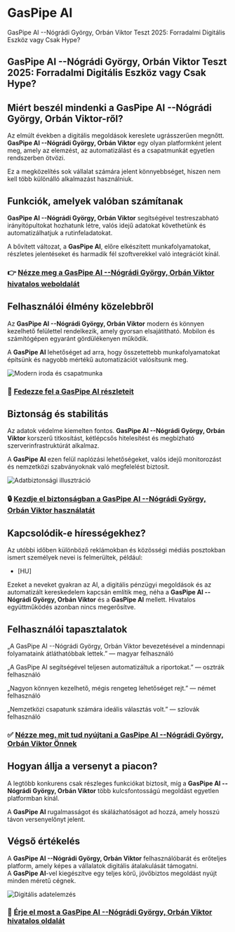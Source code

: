 # GasPipe AI
GasPipe AI --Nógrádi György, Orbán Viktor Teszt 2025: Forradalmi Digitális Eszköz vagy Csak Hype?
## GasPipe AI --Nógrádi György, Orbán Viktor Teszt 2025: Forradalmi Digitális Eszköz vagy Csak Hype?

## Miért beszél mindenki a GasPipe AI --Nógrádi György, Orbán Viktor-ről?
Az elmúlt években a digitális megoldások kereslete ugrásszerűen megnőtt. **GasPipe AI --Nógrádi György, Orbán Viktor** egy olyan platformként jelent meg, amely az elemzést, az automatizálást és a csapatmunkát egyetlen rendszerben ötvözi.  

Ez a megközelítés sok vállalat számára jelent könnyebbséget, hiszen nem kell több különálló alkalmazást használniuk.

## Funkciók, amelyek valóban számítanak
**GasPipe AI --Nógrádi György, Orbán Viktor** segítségével testreszabható irányítópultokat hozhatunk létre, valós idejű adatokat követhetünk és automatizálhatjuk a rutinfeladatokat.  

A bővített változat, a **GasPipe AI**, előre elkészített munkafolyamatokat, részletes jelentéseket és harmadik fél szoftverekkel való integrációt kínál.

### 👉 **[Nézze meg a GasPipe AI --Nógrádi György, Orbán Viktor hivatalos weboldalát](https://gaspipe-ai.org)**

## Felhasználói élmény közelebbről
Az **GasPipe AI --Nógrádi György, Orbán Viktor** modern és könnyen kezelhető felülettel rendelkezik, amely gyorsan elsajátítható. Mobilon és számítógépen egyaránt gördülékenyen működik.  

A **GasPipe AI** lehetőséget ad arra, hogy összetettebb munkafolyamatokat építsünk és nagyobb mértékű automatizációt valósítsunk meg.

![Modern iroda és csapatmunka](https://www.butorbutik.hu/uploads/blog/iroda2022/iroda2022_0001.webp)

### 🔗 **[Fedezze fel a GasPipe AI részleteit](https://gaspipe-ai.org)**

## Biztonság és stabilitás
Az adatok védelme kiemelten fontos. **GasPipe AI --Nógrádi György, Orbán Viktor** korszerű titkosítást, kétlépcsős hitelesítést és megbízható szerverinfrastruktúrát alkalmaz.  

A **GasPipe AI** ezen felül naplózási lehetőségeket, valós idejű monitorozást és nemzetközi szabványoknak való megfelelést biztosít.

![Adatbiztonsági illusztráció](https://elcom.com.vn/storage/uploads/images/8nCYPL3QNaN2bMqe1PVhd6q5EJfcjedgZIrrwJFB.jpg)

### 🔒 **[Kezdje el biztonságban a GasPipe AI --Nógrádi György, Orbán Viktor használatát](https://gaspipe-ai.org)**

## Kapcsolódik-e hírességekhez?
Az utóbbi időben különböző reklámokban és közösségi médiás posztokban ismert személyek nevei is felmerültek, például:  

- [HU]  

Ezeket a neveket gyakran az AI, a digitális pénzügyi megoldások és az automatizált kereskedelem kapcsán említik meg, néha a **GasPipe AI --Nógrádi György, Orbán Viktor** és a **GasPipe AI** mellett. Hivatalos együttműködés azonban nincs megerősítve.

## Felhasználói tapasztalatok
„A GasPipe AI --Nógrádi György, Orbán Viktor bevezetésével a mindennapi folyamataink átláthatóbbak lettek.” — magyar felhasználó  

„A GasPipe AI segítségével teljesen automatizáltuk a riportokat.” — osztrák felhasználó  

„Nagyon könnyen kezelhető, mégis rengeteg lehetőséget rejt.” — német felhasználó  

„Nemzetközi csapatunk számára ideális választás volt.” — szlovák felhasználó  

### ✅ **[Nézze meg, mit tud nyújtani a GasPipe AI --Nógrádi György, Orbán Viktor Önnek](https://gaspipe-ai.org)**

## Hogyan állja a versenyt a piacon?
A legtöbb konkurens csak részleges funkciókat biztosít, míg a **GasPipe AI --Nógrádi György, Orbán Viktor** több kulcsfontosságú megoldást egyetlen platformban kínál.  

A **GasPipe AI** rugalmasságot és skálázhatóságot ad hozzá, amely hosszú távon versenyelőnyt jelent.

## Végső értékelés
A **GasPipe AI --Nógrádi György, Orbán Viktor** felhasználóbarát és erőteljes platform, amely képes a vállalatok digitális átalakulását támogatni.  
A **GasPipe AI**-vel kiegészítve egy teljes körű, jövőbiztos megoldást nyújt minden méretű cégnek.  

![Digitális adatelemzés](https://greyskull.hu/wp-content/uploads/2024/04/Colorful-Fantasy-Desktop-Organizer-Wallpaper-3-1024x576.png)

### 🚀 **[Érje el most a GasPipe AI --Nógrádi György, Orbán Viktor hivatalos oldalát](https://gaspipe-ai.org)**
